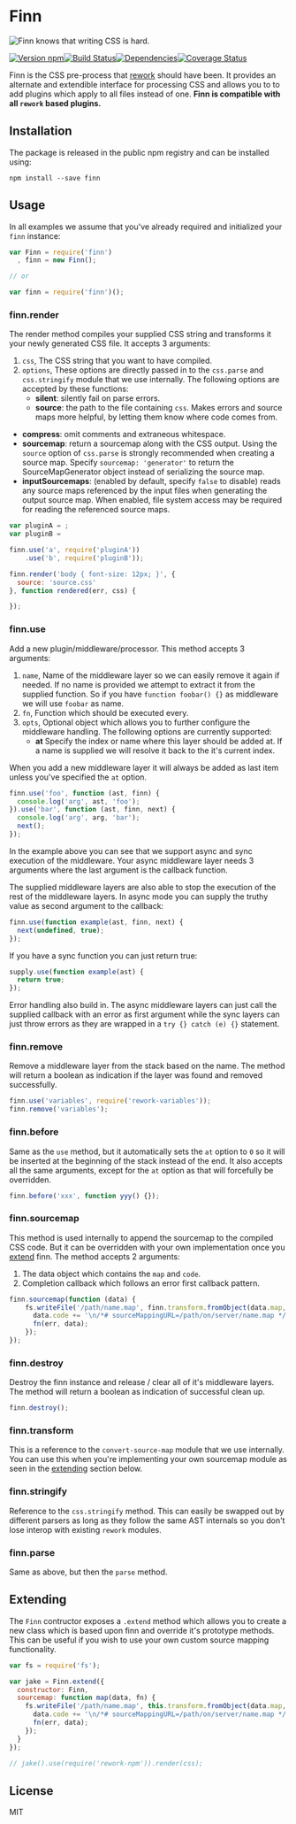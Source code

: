 # Finn

<p align="left">
  <img
  src="https://raw.githubusercontent.com/observing/finn/master/human.png"
  alt="Finn knows that writing CSS is hard."/>
</p>

[![Version npm][version]](http://browsenpm.org/package/finn)[![Build Status][build]](https://travis-ci.org/observing/finn)[![Dependencies][david]](https://david-dm.org/observing/finn)[![Coverage Status][cover]](https://coveralls.io/r/observing/finn?branch=master)

[version]: http://img.shields.io/npm/v/finn.svg?style=flat-square
[build]: http://img.shields.io/travis/observing/finn/master.svg?style=flat-square
[david]: https://img.shields.io/david/observing/finn.svg?style=flat-square
[cover]: http://img.shields.io/coveralls/observing/finn/master.svg?style=flat-square

Finn is the CSS pre-process that [rework] should have been. It provides an
alternate and extendible interface for processing CSS and allows you to to add
plugins which apply to all files instead of one. **Finn is compatible with all
`rework` based plugins.**

## Installation

The package is released in the public npm registry and can be installed using:

```
npm install --save finn
```

## Usage

In all examples we assume that you've already required and initialized your
`finn` instance:

```js
var Finn = require('finn')
  , finn = new Finn();

// or

var finn = require('finn')();
```

### finn.render

The render method compiles your supplied CSS string and transforms it your newly
generated CSS file. It accepts 3 arguments:

1. `css`, The CSS string that you want to have compiled.
2. `options`, These options are directly passed in to the `css.parse` and
   `css.stringify` module that we use internally. The following options are
   accepted by these functions:
   - **silent**: silently fail on parse errors.
   - **source**: the path to the file containing `css`. Makes errors and source
     maps more helpful, by letting them know where code comes from.
  - **compress**: omit comments and extraneous whitespace.
  - **sourcemap**: return a sourcemap along with the CSS output. Using the `source`
    option of `css.parse` is strongly recommended when creating a source map.
    Specify `sourcemap: 'generator'` to return the SourceMapGenerator object
    instead of serializing the source map.
  - **inputSourcemaps**: (enabled by default, specify `false` to disable) reads
    any source maps referenced by the input files when generating the output
    source map. When enabled, file system access may be required for reading the
    referenced source maps.

```js
var pluginA = ;
var pluginB = 

finn.use('a', require('pluginA'))
    .use('b', require('pluginB'));

finn.render('body { font-size: 12px; }', { 
  source: 'source.css'
}, function rendered(err, css) {

});
```

### finn.use

Add a new plugin/middleware/processor. This method accepts 3 arguments:

1. `name`, Name of the middleware layer so we can easily remove it again if
   needed. If no name is provided we attempt to extract it from the supplied
   function. So if you have `function foobar() {}` as middleware we will use
   `foobar` as name.
2. `fn`, Function which should be executed every. 
3. `opts`, Optional object which allows you to further configure the middleware
   handling. The following options are currently supported:
   - **at** Specify the index or name where this layer should be added at. If a
   name is supplied we will resolve it back to the it's current index.

When you add a new middleware layer it will always be added as last item unless
you've specified the `at` option.

```js
finn.use('foo', function (ast, finn) {
  console.log('arg', ast, 'foo');
}).use('bar', function (ast, finn, next) {
  console.log('arg', arg, 'bar');
  next();
});
```

In the example above you can see that we support async and sync execution of the
middleware. Your async middleware layer needs 3 arguments where the last argument is the callback function.

The supplied middleware layers are also able to stop the execution of the rest
of the middleware layers. In async mode you can supply the truthy value as second
argument to the callback:

```js
finn.use(function example(ast, finn, next) {
  next(undefined, true);
});
```

If you have a sync function you can just return true:

```js
supply.use(function example(ast) {
  return true;
});
```

Error handling also build in. The async middleware layers can just call the
supplied callback with an error as first argument while the sync layers can just
throw errors as they are wrapped in a `try {} catch (e) {}` statement.

### finn.remove

Remove a middleware layer from the stack based on the name. The method will
return a boolean as indication if the layer was found and removed successfully.

```js
finn.use('variables', require('rework-variables'));
finn.remove('variables');
```

### finn.before

Same as the `use` method, but it automatically sets the `at` option to `0` so it
will be inserted at the beginning of the stack instead of the end. It also
accepts all the same arguments, except for the `at` option as that will
forcefully be overridden.

```js
finn.before('xxx', function yyy() {});
```

### finn.sourcemap

This method is used internally to append the sourcemap to the compiled CSS code.
But it can be overridden with your own implementation once you
[extend](#extending) finn. The method accepts 2 arguments:

1. The data object which contains the `map` and `code`.
2. Completion callback which follows an error first callback pattern.

```js
finn.sourcemap(function (data) {
    fs.writeFile('/path/name.map', finn.transform.fromObject(data.map, function (err) {
      data.code += '\n/*# sourceMappingURL=/path/on/server/name.map */'
      fn(err, data);
    });
});
```

### finn.destroy

Destroy the finn instance and release / clear all of it's middleware layers. The
method will return a boolean as indication of successful clean up.

```js
finn.destroy();
```

### finn.transform

This is a reference to the `convert-source-map` module that we use internally.
You can use this when you're implementing your own sourcemap module as seen in
the [extending](#extending) section below.

### finn.stringify

Reference to the `css.stringify` method. This can easily be swapped out by
different parsers as long as they follow the same AST internals so you don't
lose interop with existing `rework` modules. 

### finn.parse

Same as above, but then the `parse` method.

## Extending

The `Finn` contructor exposes a `.extend` method which allows you to create a
new class which is based upon finn and override it's prototype methods. This can
be useful if you wish to use your own custom source mapping functionality. 

```js
var fs = require('fs');

var jake = Finn.extend({
  constructor: Finn,
  sourcemap: function map(data, fn) {
    fs.writeFile('/path/name.map', this.transform.fromObject(data.map, function (err) {
      data.code += '\n/*# sourceMappingURL=/path/on/server/name.map */'
      fn(err, data);
    });
  }
});

// jake().use(require('rework-npm')).render(css);
```

## License

MIT

[rework]: https://github.com/reworkcss/rework
